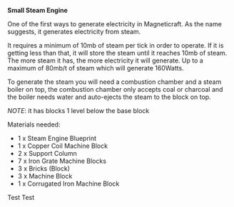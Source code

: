 **Small Steam Engine**

One of the first ways to generate electricity in Magneticraft. As the name suggests, it generates electricity from steam.

It requires a minimum of 10mb of steam per tick in order to operate. If it is getting less than that, it will store the steam until it reaches 10mb of steam. The more steam it has, the more electricity it will generate. Up to a maximum of 80mb/t of steam which will generate 160Watts.

To generate the steam you will need a combustion chamber and a steam boiler on top, the combustion chamber only accepts coal or charcoal and the boiler needs water and auto-ejects the steam to the block on top.

*NOTE*: it has blocks 1 level below the base block

Materials needed:
- 1 x Steam Engine Blueprint
- 1 x Copper Coil Machine Block
- 2 x Support Column
- 7 x Iron Grate Machine Blocks
- 3 x Bricks (Block)
- 3 x Machine Block
- 1 x Corrugated Iron Machine Block

Test
Test
